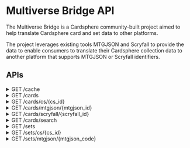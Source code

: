 # Multiverse Bridge API
The Multiverse Bridge is a Cardsphere community-built project aimed to help translate Cardsphere card and set data to other platforms.

The project leverages existing tools MTGJSON and Scryfall to provide the data to enable consumers to translate their Cardsphere collection data to another platform that supports MTGJSON or Scryfall identifiers.

## APIs

<details>
  <summary>GET /cache</summary>
  
  Returns information about the current state of the cache. Card and pricing data is cached and refreshed once per day. 
  
  ```
  {
    "last_updated": "2022-01-22 12:34"
  }
  ```
</details>

<details>
  <summary>GET /cards</summary>
  
  Returns the IDs for all cards in the database as well as the current state of the cache.
  
  ```
  {
    "last_updated": "2022-01-22 12:34",
    "cards": [
      {
        "cs_id": 1,
        "mtgjson_id": 1,
        "scryfall_id": 1
      },
      ...
    ]
  }
  ```
</details>

<details>
  <summary>GET /cards/cs/{cs_id}</summary>

  Returns the Cardsphere card details specified by the cs_id.

  `includeRelatedPrintings` (bool, optional) - Query parameter to include the other printings of the specified card.

  ```
  {
    "cs_id": 1,
    "url": "/cards/1",
    "name": "Abundance",
    "edition": "10th Edition",
    "is_foil": true,
    "mtgjson_id": "1669af17-d287-5094-b005-4b143441442f",
    "scryfall_id": "46184f97-d5c9-4a98-9fd9-e19057ce9b7e",
    "collector_number": "249",
    "mtgjson_code": "10E",
    "prices": {
      "price": 120.9,
      "updated": "2022-01-17 02:05"
    },
    "related_printings": [
      {
        "cs_id": 2,
        "url": "/cards/2",
        "name": "Abundance",
        "edition": "10th Edition",
        "is_foil": false,
        "mtgjson_id": "1669af17-d287-5094-b005-4b143441442f",
        "scryfall_id": "46184f97-d5c9-4a98-9fd9-e19057ce9b7e",
        "collector_number": "249",
        "mtgjson_code": "10E",
        "prices": {
          "price": 5.53,
          "updated": "2022-01-17 02:05"
        }
      },
      {
        "cs_id": 50776,
        "url": "/cards/50776",
        "name": "Abundance",
        "edition": "Commander 2017",
        "is_foil": false,
        "mtgjson_id": "7e89befa-00f2-5326-a98d-70c5a54f0bea",
        "scryfall_id": "7f3fff7e-f34d-4a99-a805-bd66c4e9f0cb",
        "collector_number": "145",
        "mtgjson_code": "C17",
        "prices": {
          "price": 3.07,
          "updated": "2022-01-17 02:05"
        }
      },
      ...
    ]
  }
  ```
</details>

<details>
  <summary>GET /cards/mtgjson/{mtgjson_id}</summary>

  Returns the Cardsphere card details specified by the MTGJSON Id.

  ```
  {
    "cs_id": 2,
    "url": "/cards/2",
    "name": "Abundance",
    "edition": "10th Edition",
    "is_foil": false,
    "mtgjson_id": "1669af17-d287-5094-b005-4b143441442f",
    "scryfall_id": "46184f97-d5c9-4a98-9fd9-e19057ce9b7e",
    "collector_number": "249",
    "mtgjson_code": "10E",
    "prices": {
      "price": 5.53,
      "updated": "2022-01-17 02:05"
    }
  }
  ```
</details>

<details>
  <summary>GET /cards/scryfall/{scryfall_id}</summary>

  Returns the Cardsphere card details specified by the Scryfall Id.

  ```
  {
    "cs_id": 2,
    "url": "/cards/2",
    "name": "Abundance",
    "edition": "10th Edition",
    "is_foil": false,
    "mtgjson_id": "1669af17-d287-5094-b005-4b143441442f",
    "scryfall_id": "46184f97-d5c9-4a98-9fd9-e19057ce9b7e",
    "collector_number": "249",
    "mtgjson_code": "10E",
    "prices": {
      "price": 5.53,
      "updated": "2022-01-17 02:05"
    }
  }
  ```
</details>

<details>
  <summary>GET /cards/search</summary>

  Returns the Cardsphere card details of the cards that best match the provided query parameters.

  `name` (string, optional) - Query parameter to include search by card name. Allows partial matching.  
  `edition` (string, optional) - Query parameter to include search by card edition. Exact matching only.  
  `is_foil` (bool, optional) - Query parameter to include search by foil indicator. If true, only foil and etched foil results will be returned. If false, only nonfoil results will be returned. All finishes will be returned if the parameter is not provided.  
  `mtgjson_code` (string, optional) - Query parameter to include search by MTGJSON set code. Exact matching only.  
  `collector_number` (integer, optional) - Query parameter to include search by card collector number. Exact matching only.  

  At least one search query parameter must be provided.

  ```
  [
    {
      "cs_id": 75322,
      "url": "/cards/75322",
      "name": "Leyline of the Void",
      "edition": "Time Spiral Remastered",
      "is_foil": false,
      "mtgjson_id": "677a6e71-3038-5419-8503-dd2a58231cf4",
      "scryfall_id": "186eea73-46c5-4532-ac94-326db7d6f0cb",
      "collector_number": "326",
      "mtgjson_code": "TSR",
      "prices": {
        "price": 7.99,
        "updated": "2022-01-17 02:05"
      }
    },
    {
      "cs_id": 61482,
      "url": "/cards/61482",
      "name": "Leyline of Abundance",
      "edition": "Core 2020 - Promo Pack",
      "is_foil": false,
      "mtgjson_id": "5cb79b3b-cf8f-5485-84a9-7261a82c0e0b",
      "scryfall_id": "35ceac21-f2c6-4f48-8bf3-04a005ade645",
      "collector_number": "179p",
      "mtgjson_code": "PM20",
      "prices": {
        "price": 2.88,
        "updated": "2022-01-17 02:05"
      }
    },
    ...
  ]
  ```
</details>

<details>
  <summary>GET /sets</summary>

  Returns a list of all Cardsphere sets including that set's MTGJSON equivalent code value.

  ```
  [
    {
      "cs_id": 755,
      "cs_name": "10th Edition",
      "mtgjson_code": "10E"
    },
    {
      "cs_id": 756,
      "cs_name": "4th Edition",
      "mtgjson_code": "4ED"
    },
    ...
  ]
  ```
</details>

<details>
  <summary>GET /sets/cs/{cs_id}</summary>

  Returns the Cardsphere set specified by the cs_id and a list of the cards in the set.

  ```
  {
    "cs_id": 1290,
    "cs_name": "Zendikar Rising - Extended Art",
    "mtgjson_code": "ZNR",
    "related_mtgjson_codes": [
      {
        "mtgjson_code": "ZNC"
      }
    ],
    "cards": [
      {
        "cs_id": 71318,
        "url": "/cards/71318",
        "name": "Agadeem's Awakening // Agadeem, the Undercrypt",
        "edition": "Zendikar Rising - Extended Art",
        "is_foil": false,
        "mtgjson_id": "3e7731e8-ca30-50af-a6cb-a7ef60b3c137",
        "scryfall_id": "499c2b20-e83e-40ff-919e-1d134ad50c0a",
        "collector_number": "336",
        "mtgjson_code": "ZNR",
        "prices": {
            "price": 18.97,
            "updated": "2022-01-17 02:12"
        }
      },
    ...
    ]
  }
  ```
</details>

<details>
  <summary>GET /sets/mtgjson/{mtgjson_code}</summary>

  Returns the Cardsphere set specified by the MTGJSON set code and a list of the cards in the set.

  ```
  {
    "cs_id": 755,
    "cs_name": "10th Edition",
    "mtgjson_code": "10E",
    "cards": [
      {
        "cs_id": 2,
        "url": "/cards/2",
        "name": "Abundance",
        "edition": "10th Edition",
        "is_foil": false,
        "mtgjson_id": "1669af17-d287-5094-b005-4b143441442f",
        "scryfall_id": "46184f97-d5c9-4a98-9fd9-e19057ce9b7e",
        "collector_number": "249",
        "mtgjson_code": "10E",
        "prices": {
          "price": 5.53,
          "updated": "2022-01-17 02:12"
        }
      },
    ...
    ]
  }
  ```
</details>
